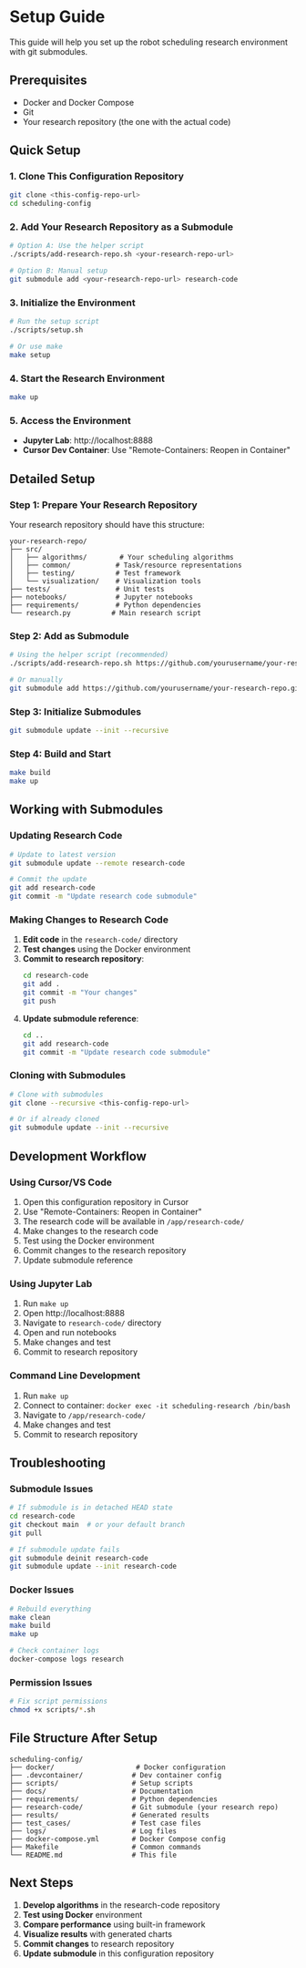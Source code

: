 # Setup Guide

This guide will help you set up the robot scheduling research environment with git submodules.

## Prerequisites

- Docker and Docker Compose
- Git
- Your research repository (the one with the actual code)

## Quick Setup

### 1. Clone This Configuration Repository

```bash
git clone <this-config-repo-url>
cd scheduling-config
```

### 2. Add Your Research Repository as a Submodule

```bash
# Option A: Use the helper script
./scripts/add-research-repo.sh <your-research-repo-url>

# Option B: Manual setup
git submodule add <your-research-repo-url> research-code
```

### 3. Initialize the Environment

```bash
# Run the setup script
./scripts/setup.sh

# Or use make
make setup
```

### 4. Start the Research Environment

```bash
make up
```

### 5. Access the Environment

- **Jupyter Lab**: http://localhost:8888
- **Cursor Dev Container**: Use "Remote-Containers: Reopen in Container"

## Detailed Setup

### Step 1: Prepare Your Research Repository

Your research repository should have this structure:
```
your-research-repo/
├── src/
│   ├── algorithms/        # Your scheduling algorithms
│   ├── common/           # Task/resource representations
│   ├── testing/          # Test framework
│   └── visualization/    # Visualization tools
├── tests/                # Unit tests
├── notebooks/            # Jupyter notebooks
├── requirements/         # Python dependencies
└── research.py          # Main research script
```

### Step 2: Add as Submodule

```bash
# Using the helper script (recommended)
./scripts/add-research-repo.sh https://github.com/yourusername/your-research-repo.git

# Or manually
git submodule add https://github.com/yourusername/your-research-repo.git research-code
```

### Step 3: Initialize Submodules

```bash
git submodule update --init --recursive
```

### Step 4: Build and Start

```bash
make build
make up
```

## Working with Submodules

### Updating Research Code

```bash
# Update to latest version
git submodule update --remote research-code

# Commit the update
git add research-code
git commit -m "Update research code submodule"
```

### Making Changes to Research Code

1. **Edit code** in the `research-code/` directory
2. **Test changes** using the Docker environment
3. **Commit to research repository**:
   ```bash
   cd research-code
   git add .
   git commit -m "Your changes"
   git push
   ```
4. **Update submodule reference**:
   ```bash
   cd ..
   git add research-code
   git commit -m "Update research code submodule"
   ```

### Cloning with Submodules

```bash
# Clone with submodules
git clone --recursive <this-config-repo-url>

# Or if already cloned
git submodule update --init --recursive
```

## Development Workflow

### Using Cursor/VS Code

1. Open this configuration repository in Cursor
2. Use "Remote-Containers: Reopen in Container"
3. The research code will be available in `/app/research-code/`
4. Make changes to the research code
5. Test using the Docker environment
6. Commit changes to the research repository
7. Update submodule reference

### Using Jupyter Lab

1. Run `make up`
2. Open http://localhost:8888
3. Navigate to `research-code/` directory
4. Open and run notebooks
5. Make changes and test
6. Commit to research repository

### Command Line Development

1. Run `make up`
2. Connect to container: `docker exec -it scheduling-research /bin/bash`
3. Navigate to `/app/research-code/`
4. Make changes and test
5. Commit to research repository

## Troubleshooting

### Submodule Issues

```bash
# If submodule is in detached HEAD state
cd research-code
git checkout main  # or your default branch
git pull

# If submodule update fails
git submodule deinit research-code
git submodule update --init research-code
```

### Docker Issues

```bash
# Rebuild everything
make clean
make build
make up

# Check container logs
docker-compose logs research
```

### Permission Issues

```bash
# Fix script permissions
chmod +x scripts/*.sh
```

## File Structure After Setup

```
scheduling-config/
├── docker/                    # Docker configuration
├── .devcontainer/            # Dev container config
├── scripts/                  # Setup scripts
├── docs/                     # Documentation
├── requirements/             # Python dependencies
├── research-code/            # Git submodule (your research repo)
├── results/                  # Generated results
├── test_cases/               # Test case files
├── logs/                     # Log files
├── docker-compose.yml        # Docker Compose config
├── Makefile                  # Common commands
└── README.md                 # This file
```

## Next Steps

1. **Develop algorithms** in the research-code repository
2. **Test using Docker** environment
3. **Compare performance** using built-in framework
4. **Visualize results** with generated charts
5. **Commit changes** to research repository
6. **Update submodule** in this configuration repository
